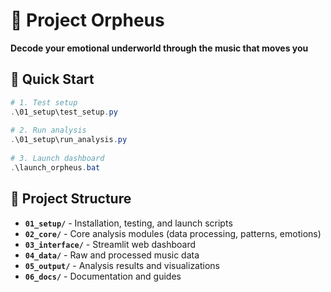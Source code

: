 # 🎵 Project Orpheus 
 
**Decode your emotional underworld through the music that moves you** 
 
## 🚀 Quick Start 
 
```powershell 
# 1. Test setup 
.\01_setup\test_setup.py 
 
# 2. Run analysis 
.\01_setup\run_analysis.py 
 
# 3. Launch dashboard 
.\launch_orpheus.bat 
``` 
 
## 📁 Project Structure 
 
- **`01_setup/`** - Installation, testing, and launch scripts 
- **`02_core/`** - Core analysis modules (data processing, patterns, emotions) 
- **`03_interface/`** - Streamlit web dashboard 
- **`04_data/`** - Raw and processed music data 
- **`05_output/`** - Analysis results and visualizations 
- **`06_docs/`** - Documentation and guides 
